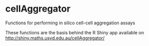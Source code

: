 # cellAggregator
Functions for performing in silico cell-cell aggregation assays

These functions are the basis behind the R Shiny app available on http://shiny.maths.usyd.edu.au/cellAggregator/
